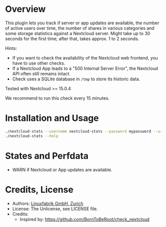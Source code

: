 # Overview

This plugin lets you track if server or app updates are available, the number of active users over time, the number of shares in various categories and some storage statistics against a Nextcloud server. Might take up to 30 seconds for the first time; after that, takes approx. 1 to 2 seconds.

Hints:
* If you want to check the availability of the Nextcloud web frontend, you have to use other checks.
* If a Nextcloud App leads to a "500 Internal Server Error", the Nextcloud API often still remains intact. 
* Check uses a SQLite database in `/tmp` to store its historic data.

Tested with Nextcloud >= 15.0.4

We recommend to run this check every 15 minutes.


# Installation and Usage

```bash
./nextcloud-stats --username nextcloud-stats --password mypassword --url http://localhost/nextcloud/ocs/v2.php/apps/serverinfo/api/v1/info
./nextcloud-stats --help
```


# States and Perfdata

* WARN if Nextcloud or App updates are available.


# Credits, License

* Authors: [Linuxfabrik GmbH, Zurich](https://www.linuxfabrik.ch)
* License: The Unlicense, see LICENSE file.
* Credits:
  - Inspired by: https://github.com/BornToBeRoot/check_nextcloud